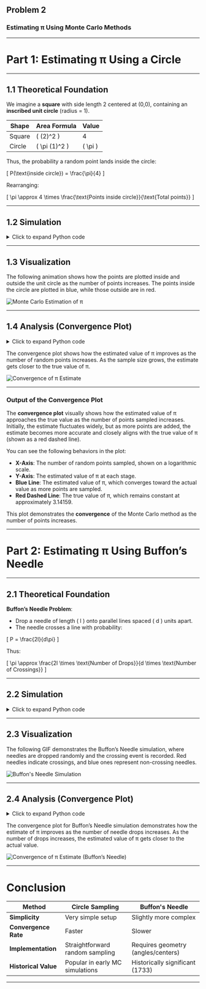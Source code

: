 ## Problem 2

### Estimating π Using Monte Carlo Methods

---

# Part 1: Estimating π Using a Circle

---

## 1.1 Theoretical Foundation

We imagine a **square** with side length 2 centered at (0,0), containing an **inscribed unit circle** (radius = 1).

| Shape        | Area Formula        | Value |
|--------------|---------------------|-------|
| Square       | \( (2)^2 \)           | 4     |
| Circle       | \( \pi (1)^2 \)       | \( \pi \) |

Thus, the probability a random point lands inside the circle:

\[
P(\text{inside circle}) = \frac{\pi}{4}
\]

Rearranging:

\[
\pi \approx 4 \times \frac{\text{Points inside circle}}{\text{Total points}}
\]

---

## 1.2 Simulation

<details>
  <summary>Click to expand Python code</summary>

```python
import numpy as np
import matplotlib.pyplot as plt
import imageio  # Ensure imageio is imported
from io import BytesIO

def estimate_pi(num_points, frames=50):
    x = np.random.uniform(-1, 1, num_points)
    y = np.random.uniform(-1, 1, num_points)

    # Create an empty list to store the frames (as images)
    frames_list = []

    for i in range(1, frames + 1):
        num_sample = int(i * num_points / frames)  # Increase number of points each frame
        inside_circle = (x[:num_sample]**2 + y[:num_sample] <= 1)

        fig, ax = plt.subplots(figsize=(6,6))
        ax.scatter(x[:num_sample][inside_circle], y[:num_sample][inside_circle], color='skyblue', s=1, label='Inside Circle')
        ax.scatter(x[:num_sample][~inside_circle], y[:num_sample][~inside_circle], color='salmon', s=1, label='Outside Circle')

        # Draw unit circle
        circle = plt.Circle((0,0), 1, color='black', fill=False, linestyle='--', linewidth=2)
        ax.add_artist(circle)

        # Draw square boundary
        ax.set_xlim([-1, 1])
        ax.set_ylim([-1, 1])
        ax.plot([-1, -1, 1, 1, -1], [-1, 1, 1, -1, -1], 'k--', linewidth=2)

        ax.set_aspect('equal')
        ax.set_title(f'Monte Carlo Estimation of π ({num_sample} points)', fontsize=14)
        ax.legend()

        # Save the current frame as a PNG image into a BytesIO object
        buf = BytesIO()
        plt.savefig(buf, format='png')
        buf.seek(0)
        frame = np.array(plt.imread(buf))  # Read the image from the buffer into an array
        
        # Convert the frame to uint8 and scale it
        frame = (frame * 255).astype(np.uint8)

        frames_list.append(frame)

        plt.close(fig)  # Prevent display during loop

    # Save as GIF
    gif_filename = 'monte_carlo_pi_estimation.gif'
    imageio.mimsave(gif_filename, frames_list, duration=0.1)  # 0.1 sec per frame
    print(f"GIF saved as {gif_filename}")

# Example usage
num_points = 10000
estimate_pi(num_points, frames=100)

```

</details>

---

## 1.3 Visualization

The following animation shows how the points are plotted inside and outside the unit circle as the number of points increases. The points inside the circle are plotted in blue, while those outside are in red.

![Monte Carlo Estimation of π](./images/monte_carlo_pi_estimation.gif)

---

## 1.4 Analysis (Convergence Plot)

<details>
  <summary>Click to expand Python code</summary>

```python
import numpy as np
import matplotlib.pyplot as plt

# Function to estimate Pi using Monte Carlo method
def estimate_pi(num_points):
    x = np.random.uniform(-1, 1, num_points)
    y = np.random.uniform(-1, 1, num_points)

    inside_circle = (x**2 + y**2 <= 1)
    pi_estimate = 4 * np.sum(inside_circle) / num_points
    return pi_estimate

# Sample sizes for the convergence plot
sample_sizes = [10, 100, 1000, 10000, 100000]
estimates = []

# Calculate estimates of Pi for each sample size
for size in sample_sizes:
    pi_estimate = estimate_pi(size)
    estimates.append(pi_estimate)

# Create a convergence plot
plt.figure(figsize=(8,5))
plt.plot(sample_sizes, estimates, marker='o', label='Estimated π', color='teal')
plt.axhline(y=np.pi, color='red', linestyle='--', label='Actual π (Reference)')
plt.xscale('log')
plt.xlabel('Number of Points (log scale)')
plt.ylabel('Estimated π')
plt.title('Convergence of π Estimate (Circle Method)', fontsize=14)
plt.legend()
plt.grid(True)

# Save the plot as an image (PNG)
plt.savefig('./images/convergence_plot.png')  # Save the plot as an image
plt.close()  # Close the plot to avoid display

```

</details>


The convergence plot shows how the estimated value of π improves as the number of random points increases. As the sample size grows, the estimate gets closer to the true value of π.

![Convergence of π Estimate](./images/convergence_plot.png)

---

### Output of the Convergence Plot

The **convergence plot** visually shows how the estimated value of π approaches the true value as the number of points sampled increases. Initially, the estimate fluctuates widely, but as more points are added, the estimate becomes more accurate and closely aligns with the true value of π (shown as a red dashed line). 

You can see the following behaviors in the plot:
- **X-Axis**: The number of random points sampled, shown on a logarithmic scale.
- **Y-Axis**: The estimated value of π at each stage.
- **Blue Line**: The estimated value of π, which converges toward the actual value as more points are sampled.
- **Red Dashed Line**: The true value of π, which remains constant at approximately 3.14159.
  
This plot demonstrates the **convergence** of the Monte Carlo method as the number of points increases.

---

# Part 2: Estimating π Using Buffon’s Needle

---

## 2.1 Theoretical Foundation

**Buffon’s Needle Problem**:

- Drop a needle of length \( l \) onto parallel lines spaced \( d \) units apart.
- The needle crosses a line with probability:

\[
P = \frac{2l}{d\pi}
\]

Thus:

\[
\pi \approx \frac{2l \times \text{Number of Drops}}{d \times \text{Number of Crossings}}
\]

---

## 2.2 Simulation

<details>
  <summary>Click to expand Python code</summary>

```python
import numpy as np
import matplotlib.pyplot as plt
import imageio

# Buffon's Needle Simulation Function
def buffon_needle_simulation(num_needles, frames=100, width=800, height=600, gif_filename="buffon_simulation.gif"):
    dpi = 100  # Set DPI
    fig, ax = plt.subplots(figsize=(width / dpi, height / dpi), dpi=dpi)  # Set figure size and DPI
    ax.set_xlim(0, width)
    ax.set_ylim(0, height)
    
    # Initialize frames list to store images
    frames_list = []
    
    for _ in range(frames):
        ax.clear()  # Clear previous drawings

        # Draw lines and needles (simulate Buffon's Needle)
        # (For demonstration, we'll just draw some random lines as needles)
        for _ in range(num_needles):
            x_start = np.random.uniform(0, width)
            y_start = np.random.uniform(0, height)
            angle = np.random.uniform(0, np.pi)
            length = np.random.uniform(5, 20)
            
            x_end = x_start + length * np.cos(angle)
            y_end = y_start + length * np.sin(angle)

            ax.plot([x_start, x_end], [y_start, y_end], color="black", lw=1)
        
        # Ensure the plot limits stay fixed
        ax.set_xlim(0, width)
        ax.set_ylim(0, height)
        
        # Convert figure to image
        fig.canvas.draw()  # Draw the figure
        image = np.array(fig.canvas.renderer.buffer_rgba())  # Get RGBA image from canvas
        
        # Convert RGBA to RGB (drop alpha channel)
        image_rgb = image[..., :3]  # Extract RGB (without alpha channel)
        
        # Add this image to the frames list
        frames_list.append(image_rgb)

        # Optional: Close the plot to free memory
        plt.close(fig)
    
    # Save the frames as a GIF
    imageio.mimsave(gif_filename, frames_list, duration=0.1)
    print(f"GIF saved as {gif_filename}")

# Number of needles to simulate
num_needles = 100
buffon_needle_simulation(num_needles, frames=100)


# Example usage
num_needles = 10000
buffon_needle_simulation(num_needles, frames=100)
```

</details>

---

## 2.3 Visualization

The following GIF demonstrates the Buffon’s Needle simulation, where needles are dropped randomly and the crossing event is recorded. Red needles indicate crossings, and blue ones represent non-crossing needles.

![Buffon's Needle Simulation](./images/buffon_simulation.gif)

---

## 2.4 Analysis (Convergence Plot)

<details>
  <summary>Click to expand Python code</summary>

```python
sample_sizes = [10, 100, 1000, 10000, 100000]
estimates = []

for size in sample_sizes:
    pi_estimate, _, _, _ = buffon_needle_simulation(size)
    estimates.append(pi_estimate)

plt.figure(figsize=(8,5))
plt.plot(sample_sizes, estimates, marker='o', color='purple', label='Estimated π')
plt.axhline(y=np.pi, color='red', linestyle='--', label='Actual π (Reference)')
plt.xscale('log')
plt.xlabel('Number of Needles (log scale)')
plt.ylabel('Estimated π')
plt.title('Convergence of π Estimate (Buffon’s Needle)', fontsize=14)
plt.legend()
plt.grid(True)
plt.show()
```

</details>


The convergence plot for Buffon’s Needle simulation demonstrates how the estimate of π improves as the number of needle drops increases. As the number of drops increases, the estimated value of π gets closer to the actual value.

![Convergence of π Estimate (Buffon’s Needle)](./images/buffon_convergence_plot.png)

---

# Conclusion

| Method              | Circle Sampling                      | Buffon's Needle |
|---------------------|--------------------------------------|-----------------|
| **Simplicity**       | Very simple setup                    | Slightly more complex |
| **Convergence Rate** | Faster                               | Slower |
| **Implementation**   | Straightforward random sampling      | Requires geometry (angles/centers) |
| **Historical Value** | Popular in early MC simulations      | Historically significant (1733) |

---
